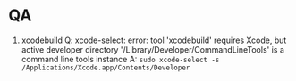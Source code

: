 # QA

1. xcodebuild
Q: 
	xcode-select: error: tool 'xcodebuild' requires Xcode, but active developer directory '/Library/Developer/CommandLineTools' is a command line tools instance
A: 
  `sudo xcode-select -s /Applications/Xcode.app/Contents/Developer`
